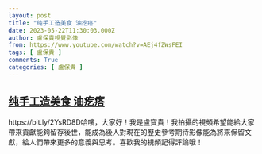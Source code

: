 ```yaml
---
layout: post
title: "纯手工造美食 油疙瘩"
date: 2023-05-22T11:30:03.000Z
author: 盧保貴視覺影像
from: https://www.youtube.com/watch?v=AEj4fZWsFEI
tags: [ 盧保貴 ]
comments: True
categories: [ 盧保貴 ]
---
```

<!--1684755003000-->
[纯手工造美食 油疙瘩](https://www.youtube.com/watch?v=AEj4fZWsFEI)
------

<div>
https://bit.ly/2YsRD8D哈嘍，大家好！我是盧寶貴！我拍攝的視頻希望能給大家帶來貢獻能夠留存後世，能成為後人對現在的歷史參考期待影像能為將來保留文獻，給人們帶來更多的意義與思考。喜歡我的視頻記得評論哦！
</div>
